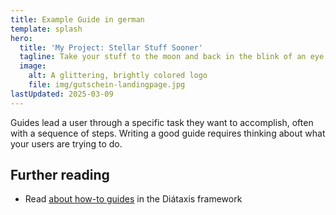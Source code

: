 ```yaml
---
title: Example Guide in german
template: splash
hero:
  title: 'My Project: Stellar Stuff Sooner'
  tagline: Take your stuff to the moon and back in the blink of an eye.
  image:
    alt: A glittering, brightly colored logo
    file: img/gutschein-landingpage.jpg
lastUpdated: 2025-03-09
---
```


Guides lead a user through a specific task they want to accomplish, often with a sequence of steps.
Writing a good guide requires thinking about what your users are trying to do.

## Further reading

- Read [about how-to guides](https://diataxis.fr/how-to-guides/) in the Diátaxis framework
